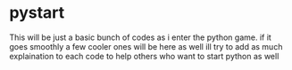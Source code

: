 # pystart
This will be just a basic bunch of codes as i enter the python game. 
if it goes smoothly a few cooler ones will be here as well
ill try to add as much explaination to each code to help others who want to start python as well
